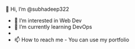 👋 Hi, I’m @subhadeep322
- 👀 I’m interested in Web Dev
- 🌱 I’m currently learning DevOps
- 
- 📫 How to reach me - You can use my portfolio
